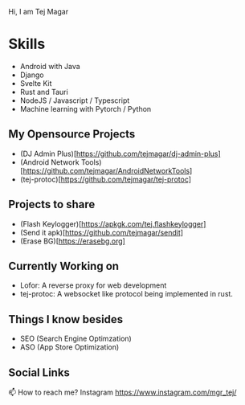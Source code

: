 Hi, I am Tej Magar

# Skills
- Android with Java
- Django
- Svelte Kit
- Rust and Tauri
- NodeJS / Javascript / Typescript
- Machine learning with Pytorch / Python

## My Opensource Projects
- (DJ Admin Plus)[https://github.com/tejmagar/dj-admin-plus]
- (Android Network Tools)[https://github.com/tejmagar/AndroidNetworkTools]
- (tej-protoc)[https://github.com/tejmagar/tej-protoc]

## Projects to share
- (Flash Keylogger)[https://apkgk.com/tej.flashkeylogger]
- (Send it apk)[https://github.com/tejmagar/sendit]
- (Erase BG)[https://erasebg.org]

## Currently Working on
- Lofor: A reverse proxy for web development
- tej-protoc: A websocket like protocol being implemented in rust.

## Things I know besides <Coding/>
- SEO (Search Engine Optimzation)
- ASO (App Store Optimization)

 ## Social Links
📫 How to reach me? Instagram https://www.instagram.com/mgr_tej/

<!---
tejmagar/tejmagar is a ✨ special ✨ repository because its `README.md` (this file) appears on your GitHub profile.
You can click the Preview link to take a look at your changes.
--->

